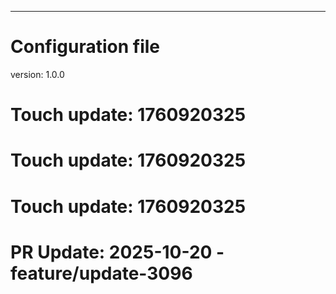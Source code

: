 ---
# Configuration file
version: 1.0.0

# Touch update: 1760920325

# Touch update: 1760920325

# Touch update: 1760920325

# PR Update: 2025-10-20 - feature/update-3096
